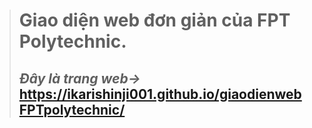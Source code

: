  > # Giao diện web đơn giản của FPT Polytechnic.
> ## *Đây là trang web->* https://ikarishinji001.github.io/giaodienwebFPTpolytechnic/
